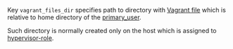 
Key `vagrant_files_dir` specifies path to directory with [Vagrant file][1] which is
relative to home directory of the [primary_user][2].

Such directory is normally created only on the host which is assigned to [hypervisor-role][3].

[1]: http://docs.vagrantup.com/v2/vagrantfile/
[2]: docs/pillars/common/system_hosts/_id/primary_user/readme.md
[3]: docs/pillars/common/system_host_roles/hypervisor-role/readme.md

